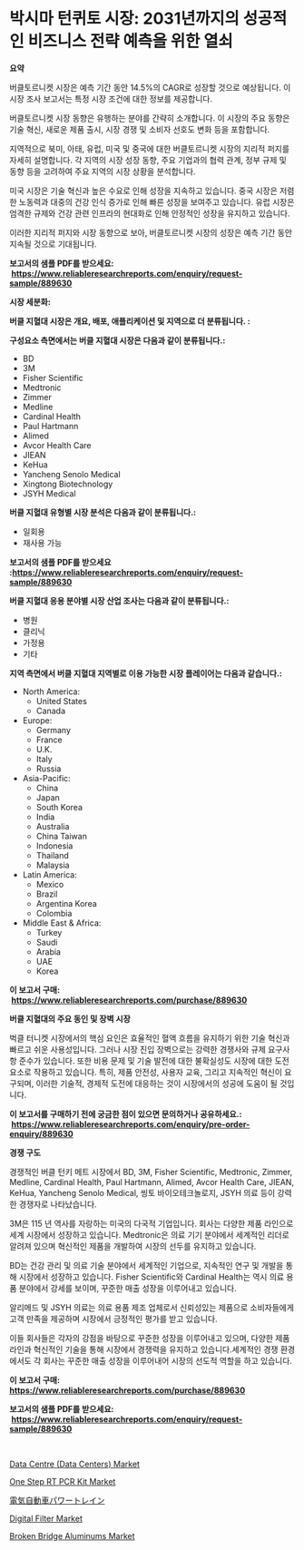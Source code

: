 <p><h1>박시마 턴퀴토 시장: 2031년까지의 성공적인 비즈니스 전략 예측을 위한 열쇠</h1></p><p><strong>요약</strong></p>
<p><p>버클토르니켓 시장은 예측 기간 동안 14.5%의 CAGR로 성장할 것으로 예상됩니다. 이 시장 조사 보고서는 특정 시장 조건에 대한 정보를 제공합니다. </p><p>버클토르니켓 시장 동향은 유행하는 분야를 간략히 소개합니다. 이 시장의 주요 동향은 기술 혁신, 새로운 제품 출시, 시장 경쟁 및 소비자 선호도 변화 등을 포함합니다. </p><p>지역적으로 북미, 아태, 유럽, 미국 및 중국에 대한 버클토르니켓 시장의 지리적 퍼지를 자세히 설명합니다. 각 지역의 시장 성장 동향, 주요 기업과의 협력 관계, 정부 규제 및 동향 등을 고려하여 주요 지역의 시장 상황을 분석합니다.</p><p>미국 시장은 기술 혁신과 높은 수요로 인해 성장을 지속하고 있습니다. 중국 시장은 저렴한 노동력과 대중의 건강 인식 증가로 인해 빠른 성장을 보여주고 있습니다. 유럽 시장은 엄격한 규제와 건강 관련 인프라의 현대화로 인해 안정적인 성장을 유지하고 있습니다.</p><p>이러한 지리적 퍼지와 시장 동향으로 보아, 버클토르니켓 시장의 성장은 예측 기간 동안 지속될 것으로 기대됩니다.</p></p>
<p><strong>보고서의 샘플 PDF를 받으세요: &nbsp;<a href="https://www.reliableresearchreports.com/enquiry/request-sample/889630">https://www.reliableresearchreports.com/enquiry/request-sample/889630</a></strong></p>
<p><strong>시장 세분화:</strong></p>
<p><strong> 버클 지혈대 시장은 개요, 배포, 애플리케이션 및 지역으로 더 분류됩니다. :</strong></p>
<p><strong>구성요소 측면에서는 버클 지혈대 시장은 다음과 같이 분류됩니다.:</strong></p>
<p><ul><li>BD</li><li>3M</li><li>Fisher Scientific</li><li>Medtronic</li><li>Zimmer</li><li>Medline</li><li>Cardinal Health</li><li>Paul Hartmann</li><li>Alimed</li><li>Avcor Health Care</li><li>JIEAN</li><li>KeHua</li><li>Yancheng Senolo Medical</li><li>Xingtong Biotechnology</li><li>JSYH Medical</li></ul></p>
<p><strong> 버클 지혈대 유형별 시장 분석은 다음과 같이 분류됩니다.:</strong></p>
<p><ul><li>일회용</li><li>재사용 가능</li></ul></p>
<p><strong>보고서의 샘플 PDF를 받으세요 :<a href="https://www.reliableresearchreports.com/enquiry/request-sample/889630">https://www.reliableresearchreports.com/enquiry/request-sample/889630</a></strong></p>
<p><strong> 버클 지혈대 응용 분야별 시장 산업 조사는 다음과 같이 분류됩니다.:</strong></p>
<p><ul><li>병원</li><li>클리닉</li><li>가정용</li><li>기타</li></ul></p>
<p><strong>지역 측면에서 버클 지혈대 지역별로 이용 가능한 시장 플레이어는 다음과 같습니다.:</strong></p>
<p><ul>
    <li>
        North America:
        <ul>
            <li>United States</li>
            <li>Canada</li>
        </ul>
    </li>
    <li>
        Europe:
        <ul>
            <li>Germany</li>
            <li>France</li>
            <li>U.K.</li>
            <li>Italy</li>
            <li>Russia</li>
        </ul>
    </li>
    <li>
        Asia-Pacific:
        <ul>
            <li>China</li>
            <li>Japan</li>
            <li>South Korea</li>
            <li>India</li>
            <li>Australia</li>
            <li>China Taiwan</li>
            <li>Indonesia</li>
            <li>Thailand</li>
            <li>Malaysia</li>
        </ul>
    </li>
    <li>
        Latin America:
        <ul>
            <li>Mexico</li>
            <li>Brazil</li>
            <li>Argentina Korea</li>
            <li>Colombia</li>
        </ul>
    </li>
    <li>
        Middle East & Africa:
        <ul>
            <li>Turkey</li>
            <li>Saudi</li>
            <li>Arabia</li>
            <li>UAE</li>
            <li>Korea</li>
        </ul>
    </li>
    </ul></p>
<p><strong>이 보고서 구매: &nbsp;<a href="https://www.reliableresearchreports.com/purchase/889630">https://www.reliableresearchreports.com/purchase/889630</a></strong></p>
<p><strong>버클 지혈대의 주요 동인 및 장벽 시장</strong></p>
<p><p>벅클 터니켓 시장에서의 핵심 요인은 효율적인 혈액 흐름을 유지하기 위한 기술 혁신과 빠르고 쉬운 사용성입니다. 그러나 시장 진입 장벽으로는 강력한 경쟁사와 규제 요구사항 준수가 있습니다. 또한 비용 문제 및 기술 발전에 대한 불확실성도 시장에 대한 도전요소로 작용하고 있습니다. 특히, 제품 안전성, 사용자 교육, 그리고 지속적인 혁신이 요구되며, 이러한 기술적, 경제적 도전에 대응하는 것이 시장에서의 성공에 도움이 될 것입니다.</p></p>
<p><strong>이 보고서를 구매하기 전에 궁금한 점이 있으면 문의하거나 공유하세요.: &nbsp;<a href="https://www.reliableresearchreports.com/enquiry/pre-order-enquiry/889630">https://www.reliableresearchreports.com/enquiry/pre-order-enquiry/889630</a></strong></p>
<p><strong>경쟁 구도</strong></p>
<p><p>경쟁적인 버클 턴키 메트 시장에서 BD, 3M, Fisher Scientific, Medtronic, Zimmer, Medline, Cardinal Health, Paul Hartmann, Alimed, Avcor Health Care, JIEAN, KeHua, Yancheng Senolo Medical, 씽토 바이오테크놀로지, JSYH 의료 등이 강력한 경쟁자로 나타났습니다.</p><p>3M은 115 년 역사를 자랑하는 미국의 다국적 기업입니다. 회사는 다양한 제품 라인으로 세계 시장에서 성장하고 있습니다. Medtronic은 의료 기기 분야에서 세계적인 리더로 알려져 있으며 혁신적인 제품을 개발하여 시장의 선두를 유지하고 있습니다.</p><p>BD는 건강 관리 및 의료 기술 분야에서 세계적인 기업으로, 지속적인 연구 및 개발을 통해 시장에서 성장하고 있습니다. Fisher Scientific와 Cardinal Health는 역시 의료 용품 분야에서 강세를 보이며, 꾸준한 매출 성장을 이루어내고 있습니다.</p><p>알리메드 및 JSYH 의료는 의료 용품 제조 업체로서 신뢰성있는 제품으로 소비자들에게 고객 만족을 제공하며 시장에서 긍정적인 평가를 받고 있습니다.</p><p>이들 회사들은 각자의 강점을 바탕으로 꾸준한 성장을 이루어내고 있으며, 다양한 제품 라인과 혁신적인 기술을 통해 시장에서 경쟁력을 유지하고 있습니다.세계적인 경쟁 환경에서도 각 회사는 꾸준한 매출 성장을 이루어내어 시장의 선도적 역할을 하고 있습니다.</p></p>
<p><strong>이 보고서 구매: &nbsp; <a href="https://www.reliableresearchreports.com/purchase/889630">https://www.reliableresearchreports.com/purchase/889630</a></strong></p>
<p><strong>보고서의 샘플 PDF를 받으세요: &nbsp;<a href="https://www.reliableresearchreports.com/enquiry/request-sample/889630">https://www.reliableresearchreports.com/enquiry/request-sample/889630</a></strong><strong></strong></p>
<p>&nbsp;</p>
<p><p><a href="https://sulfuric-clavicle-d39.notion.site/Data-Centre-Data-Centers-Market-Size-Market-Trends-and-Growth-Outlook-forecasted-for-period-from-775d332d0b6a43b8869f33c71aef8110">Data Centre (Data Centers) Market</a></p><p><a href="https://issuu.com/reportprime-2/docs/one-step-rt-pcr-kit-market-size-2030.pptx">One Step RT PCR Kit Market</a></p><p><a href="https://github.com/jkjreqjscoxx7/Market-Research-Report-List-1/blob/main/34191752466.md">電気自動車パワートレイン</a></p><p><a href="https://issuu.com/reportprime-2/docs/digital-filter-market-size-2030.pptx">Digital Filter Market</a></p><p><a href="https://github.com/yoshih12/Market-Research-Report-List-2/blob/main/broken-bridge-aluminums-market.md">Broken Bridge Aluminums Market</a></p></p>